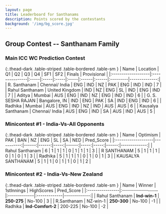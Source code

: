 ```yaml
---
layout: page
title: Leaderboard for Santhanams
description: Points scored by the contestants
background: '/img/bg_score.jpg'
---
```


## Group Contest -- Santhanam Family


### Main ICC WC Prediction Contest


{:.thead-dark .table-striped .table-bordered .table-sm }
| Name               | Location       | Q1   | Q2   | Q3   | Q4   | SF1   | SF2   | Finals   |   Provisional |
|:-------------------|:---------------|:-----|:-----|:-----|:-----|:------|:------|:---------|--------------:|
| R. Santhanam       | Chennai/ India | ENG  | IND  | NZ   | PAK  | ENG   | IND   | IND      |             7 |
| Rahul Santhanam    | United Kingdom | IND  | NZ   | ENG  | SL   | IND   | ENG   | IND      |             7 |
| Aditya             | Mumbai         | AUS  | ENG  | IND  | NZ   | ENG   | IND   | IND      |             6 |
| G. S. SESHA RAJAN  | Bangalore, IN  | IND  | ENG  | PAK  | SA   | IND   | ENG   | IND      |             6 |
| Radhika            | Mumbai         | AUS  | ENG  | IND  | NZ   | IND   | AUS   | AUS      |             6 |
| Kausalya Santhanam | Chennai/ India | AUS  | ENG  | IND  | SA   | AUS   | IND   | AUS      |             5 |





### Minicontest #1 - India-Vs-All Opponents


{:.thead-dark .table-striped .table-bordered .table-sm }
| Name               |   Optimism |   PAK |   BAN |   NZ |   ENG |   SL |   SA |   NED |   Pred_Score |
|:-------------------|-----------:|------:|------:|-----:|------:|-----:|-----:|------:|-------------:|
| Rahul Santhanam    |          6 |     1 |     1 |    1 |     0 |    1 |    1 |     1 |            3 |
| R SANTHANAM        |          5 |     1 |     1 |    1 |     0 |    1 |    0 |     1 |            3 |
| Radhika            |          5 |     1 |     1 |    1 |     0 |    1 |    0 |     1 |            3 |
| KAUSALYA SANTHANAM |          5 |     1 |     1 |    0 |     1 |    1 |    0 |     1 |            2 |

### Minicontest #2 - India-Vs-New Zealand


{:.thead-dark .table-striped .table-bordered .table-sm }
| Name            | Winner            | 1stInnings   | HighScores   |   Pred_Score |
|:----------------|:------------------|:-------------|:-------------|-------------:|
| Rahul Santhanam | **Ind-win-1**     | **250-275**  | No-100       |            3 |
| R.Santhanam     | NZ-win-1          | **250-300**  | No-100       |           -1 |
| Radhika         | **Ind-Comfort-2** | 200-225      | No-100       |           -2 |




